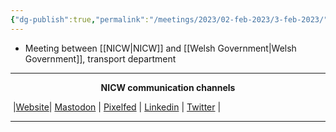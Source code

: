 ```yaml
---
{"dg-publish":true,"permalink":"/meetings/2023/02-feb-2023/3-feb-2023/"}
---
```



- Meeting between [[NICW\|NICW]] and [[Welsh Government\|Welsh Government]], transport department

***
<p style="text-align: center;font-weight:bold";>NICW communication channels</p>

󠁧 |[Website](https://nationalinfrastructurecommission.wales)| [Mastodon](https://toot.wales/@NICW) | [Pixelfed](https://pix.toot.wales/NICW) | [Linkedin](https://www.linkedin.com/company/26268509/) | [Twitter](https://twitter.com/InfraCommCymru) |
***


